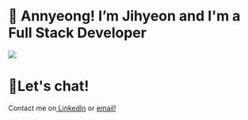 <h1>👋 Annyeong! I’m Jihyeon and I'm a Full Stack Developer</h1>
<img src="https://res.cloudinary.com/ddd1g1rw8/image/upload/v1619573094/ezgif-2-35623f373895_vjn7fj.gif">

<h1>💬Let's chat!</h1>
Contact me on<a href="https://www.linkedin.com/in/jihyeonnam/"> LinkedIn</a> or <a
href="mailto:jihyeon.c.nam@gmail.com">
                email!
              </a>
